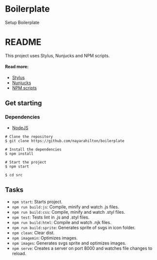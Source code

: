 # Boilerplate
Setup Boilerplate
# README #
This project uses Stylus, Nunjucks and NPM scripts.

#### Read more: ####
- [Stylus](http://stylus-lang.com/)
- [Nunjucks](https://mozilla.github.io/nunjucks/)
- [NPM scripts](https://docs.npmjs.com/misc/scripts)

## Get starting ##

### Dependencies ###
- [NodeJS](http://nodejs.org/)

```
# Clone the repository
$ git clone https://github.com/nayarahilton/boilerplate

# Install the dependencies
$ npm install

# Start the project
$ npm start

$ cd src
```

## Tasks ##
- `npm start`: Starts project.
- `npm run build:js`: Compile, minify and watch .js files.
- `npm run build:css`: Compile, minify and watch .styl files.
- `npm test`: Tests lint in .js and .styl files.
- `npm run build:html`: Compile and watch .njk files.
- `npm run build:sprite`: Generates sprite of svgs in icon folder.
- `npm clean`: Clear dist.
- `npm imagemin`: Optimizes images.
- `npm images`: Generates svgs sprite and optimizes images.
- `npm serve`: Creates a server on port 8000 and watches file changes to reload.






